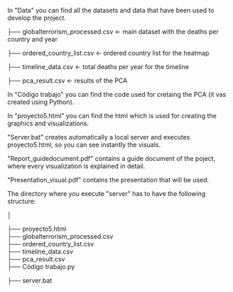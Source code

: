 In "Data" you can find all the datasets and data that have been used to develop the project.

├── globalterrorism_processed.csv  <- main dataset with the deaths per country and year

├── ordered_country_list.csv       <- ordered country list for the heatmap

├── timeline_data.csv              <- total deaths per year for the timeline

├── pca_result.csv                 <- results of the PCA

In "Código trabajo" you can find the code used for cretaing the PCA (it vas created using Python).

In "proyecto5.html" you can find the html which is used for creating the graphics and visualizations.

"Server.bat" creates automatically a local server and executes proyecto5.html, so you can see instantly the visuals.

"Report_guidedocument.pdf" contains a guide document of the poject, where every visualization is explained in detail.

"Presentation_visual.pdf" contains the presentation that will be used.

The directory where you execute "server" has to have the following structure:

│

├── proyecto5.html                 
├── globalterrorism_processed.csv  
├── ordered_country_list.csv       
├── timeline_data.csv             
├── pca_result.csv              
├── Código trabajo.py

├── server.bat
